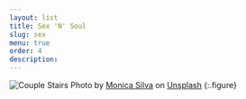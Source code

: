 ```yaml
---
layout: list
title: Sex 'N' Soul
slug: sex
menu: true
order: 4
description:
---
```

![Couple Stairs](https://res.cloudinary.com/sdees-reallife/image/upload/c_scale,w_1024/v1548481155/monica-silva-144542-unsplash.jpg)
Photo by [Monica Silva](https://unsplash.com/@monicasilva) on [Unsplash](https://unsplash.com)
{:.figure}
